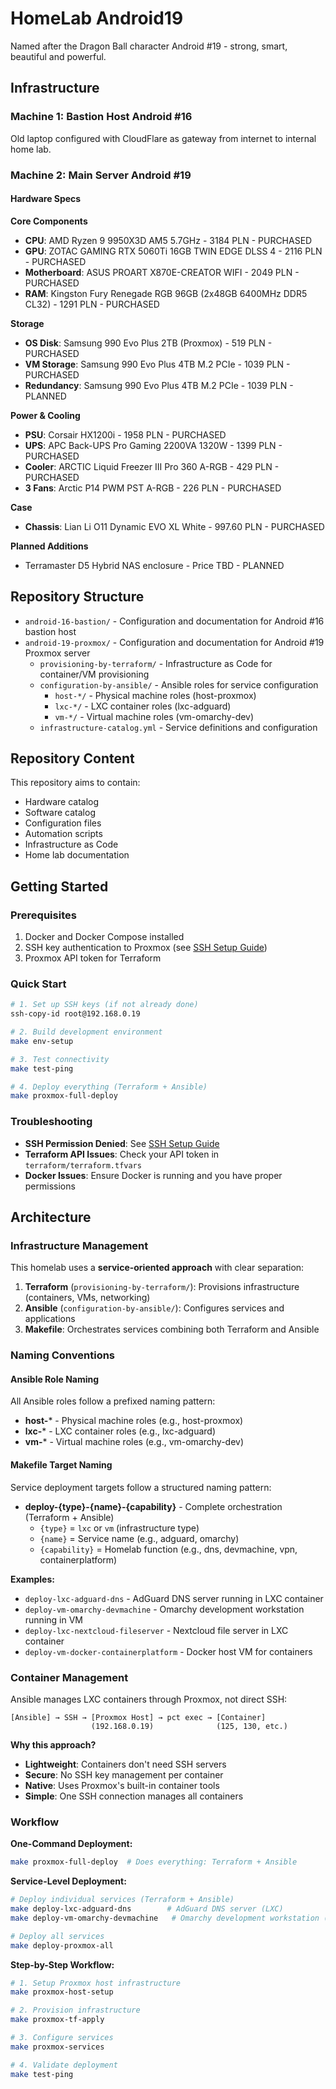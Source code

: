 # HomeLab Android19

Named after the Dragon Ball character Android #19 - strong, smart, beautiful and powerful.

## Infrastructure

### Machine 1: Bastion Host Android #16
Old laptop configured with CloudFlare as gateway from internet to internal home lab.

### Machine 2: Main Server Android #19

#### Hardware Specs

**Core Components**
- **CPU**: AMD Ryzen 9 9950X3D AM5 5.7GHz - 3184 PLN - PURCHASED
- **GPU**: ZOTAC GAMING RTX 5060Ti 16GB TWIN EDGE DLSS 4 - 2116 PLN - PURCHASED
- **Motherboard**: ASUS PROART X870E-CREATOR WIFI - 2049 PLN - PURCHASED
- **RAM**: Kingston Fury Renegade RGB 96GB (2x48GB 6400MHz DDR5 CL32) - 1291 PLN - PURCHASED

**Storage**
- **OS Disk**: Samsung 990 Evo Plus 2TB (Proxmox) - 519 PLN - PURCHASED
- **VM Storage**: Samsung 990 Evo Plus 4TB M.2 PCIe - 1039 PLN - PURCHASED
- **Redundancy**: Samsung 990 Evo Plus 4TB M.2 PCIe - 1039 PLN - PLANNED

**Power & Cooling**
- **PSU**: Corsair HX1200i - 1958 PLN - PURCHASED
- **UPS**: APC Back-UPS Pro Gaming 2200VA 1320W - 1399 PLN - PURCHASED
- **Cooler**: ARCTIC Liquid Freezer III Pro 360 A-RGB - 429 PLN - PURCHASED
- **3 Fans**: Arctic P14 PWM PST A-RGB - 226 PLN - PURCHASED

**Case**
- **Chassis**: Lian Li O11 Dynamic EVO XL White - 997.60 PLN - PURCHASED

**Planned Additions**
- Terramaster D5 Hybrid NAS enclosure - Price TBD - PLANNED

## Repository Structure

- `android-16-bastion/` - Configuration and documentation for Android #16 bastion host
- `android-19-proxmox/` - Configuration and documentation for Android #19 Proxmox server
  - `provisioning-by-terraform/` - Infrastructure as Code for container/VM provisioning
  - `configuration-by-ansible/` - Ansible roles for service configuration
    - `host-*/` - Physical machine roles (host-proxmox)
    - `lxc-*/` - LXC container roles (lxc-adguard)
    - `vm-*/` - Virtual machine roles (vm-omarchy-dev)
  - `infrastructure-catalog.yml` - Service definitions and configuration

## Repository Content

This repository aims to contain:
- Hardware catalog
- Software catalog
- Configuration files
- Automation scripts
- Infrastructure as Code
- Home lab documentation

## Getting Started

### Prerequisites
1. Docker and Docker Compose installed
2. SSH key authentication to Proxmox (see [SSH Setup Guide](docs/SSH_SETUP.md))
3. Proxmox API token for Terraform

### Quick Start
```bash
# 1. Set up SSH keys (if not already done)
ssh-copy-id root@192.168.0.19

# 2. Build development environment
make env-setup

# 3. Test connectivity
make test-ping

# 4. Deploy everything (Terraform + Ansible)
make proxmox-full-deploy
```

### Troubleshooting
- **SSH Permission Denied**: See [SSH Setup Guide](docs/SSH_SETUP.md)
- **Terraform API Issues**: Check your API token in `terraform/terraform.tfvars`
- **Docker Issues**: Ensure Docker is running and you have proper permissions

## Architecture

### Infrastructure Management
This homelab uses a **service-oriented approach** with clear separation:

1. **Terraform** (`provisioning-by-terraform/`): Provisions infrastructure (containers, VMs, networking)
2. **Ansible** (`configuration-by-ansible/`): Configures services and applications
3. **Makefile**: Orchestrates services combining both Terraform and Ansible

### Naming Conventions

#### Ansible Role Naming
All Ansible roles follow a prefixed naming pattern:
- **host-*** - Physical machine roles (e.g., host-proxmox)
- **lxc-*** - LXC container roles (e.g., lxc-adguard)
- **vm-*** - Virtual machine roles (e.g., vm-omarchy-dev)

#### Makefile Target Naming
Service deployment targets follow a structured naming pattern:
- **deploy-{type}-{name}-{capability}** - Complete orchestration (Terraform + Ansible)
  - `{type}` = `lxc` or `vm` (infrastructure type)
  - `{name}` = Service name (e.g., adguard, omarchy)
  - `{capability}` = Homelab function (e.g., dns, devmachine, vpn, containerplatform)

**Examples:**
- `deploy-lxc-adguard-dns` - AdGuard DNS server running in LXC container
- `deploy-vm-omarchy-devmachine` - Omarchy development workstation running in VM
- `deploy-lxc-nextcloud-fileserver` - Nextcloud file server in LXC container
- `deploy-vm-docker-containerplatform` - Docker host VM for containers

### Container Management
Ansible manages LXC containers through Proxmox, not direct SSH:

```
[Ansible] → SSH → [Proxmox Host] → pct exec → [Container]
                  (192.168.0.19)              (125, 130, etc.)
```

**Why this approach?**
- **Lightweight**: Containers don't need SSH servers
- **Secure**: No SSH key management per container
- **Native**: Uses Proxmox's built-in container tools
- **Simple**: One SSH connection manages all containers

### Workflow

**One-Command Deployment:**
```bash
make proxmox-full-deploy  # Does everything: Terraform + Ansible
```

**Service-Level Deployment:**
```bash
# Deploy individual services (Terraform + Ansible)
make deploy-lxc-adguard-dns        # AdGuard DNS server (LXC)
make deploy-vm-omarchy-devmachine   # Omarchy development workstation (VM)

# Deploy all services
make deploy-proxmox-all
```

**Step-by-Step Workflow:**
```bash
# 1. Setup Proxmox host infrastructure
make proxmox-host-setup

# 2. Provision infrastructure
make proxmox-tf-apply

# 3. Configure services
make proxmox-services

# 4. Validate deployment
make test-ping
```